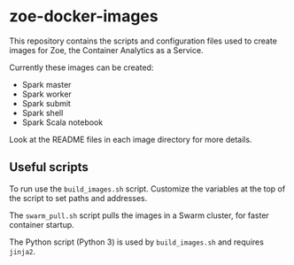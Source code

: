 # zoe-docker-images

This repository contains the scripts and configuration files used to create images for Zoe, the Container
Analytics as a Service.

Currently these images can be created:

* Spark master
* Spark worker
* Spark submit
* Spark shell
* Spark Scala notebook

Look at the README files in each image directory for more details.

## Useful scripts

To run use the `build_images.sh` script. Customize the variables at the top of the script to set paths and addresses.

The `swarm_pull.sh` script pulls the images in a Swarm cluster, for faster container startup.

The Python script (Python 3) is used by `build_images.sh` and requires `jinja2`.

